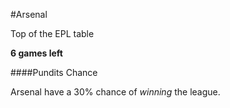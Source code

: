 #Arsenal





Top of the EPL table 



**6 games left** 



####Pundits Chance



Arsenal have a 30% chance of *winning* the league.































    